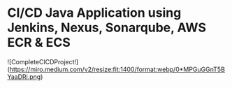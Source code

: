 # CI/CD Java Application using Jenkins, Nexus, Sonarqube, AWS ECR & ECS
![CompleteCICDProject!] (https://miro.medium.com/v2/resize:fit:1400/format:webp/0*MPGuGGnT5BYaaDRi.png)
